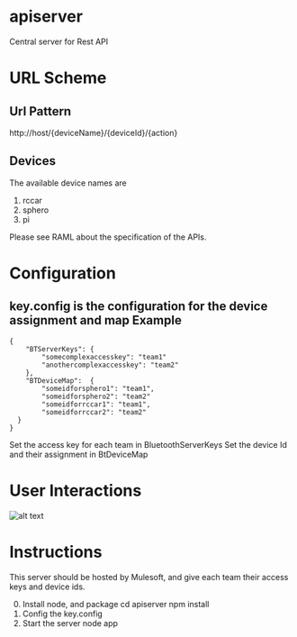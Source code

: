 apiserver
=========

Central server for Rest API


URL Scheme
==========

Url Pattern
-----------
http://host/{deviceName}/{deviceId}/{action}

Devices
-------
The available device names are

1. rccar
2. sphero
3. pi

Please see RAML about the specification of the APIs.

Configuration
=============
key.config is the configuration for the device assignment and map
Example
------
```
{
	"BTServerKeys": {
		"somecomplexaccesskey": "team1"
		"anothercomplexaccesskey": "team2"
	},
	"BTDeviceMap":  {
	    "someidforsphero1": "team1",
	    "someidforsphero2": "team2"
	    "someidforrccar1": "team1",
	    "someidforrccar2": "team2"
  }
}
```
Set the access key for each team in BluetoothServerKeys
Set the device Id and their assignment in BtDeviceMap

User Interactions
=================

![alt text](http://i.imgur.com/CpXXlxq.png "Logo Title Text 1")

Instructions
============
This server should be hosted by Mulesoft, and give each team their access keys and device ids.

0. Install node, and package
	cd apiserver
	npm install
1. Config the key.config
2. Start the server 
	node app




